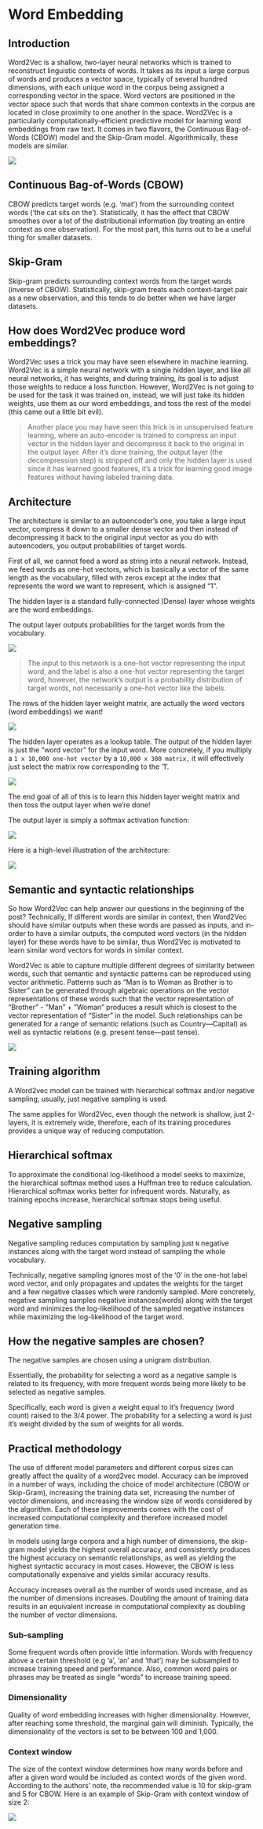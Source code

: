 # Word Embedding

## Introduction

Word2Vec is a shallow, two-layer neural networks which is trained to reconstruct linguistic contexts of words.
It takes as its input a large corpus of words and produces a vector space, typically of several hundred dimensions, with each unique word in the corpus being assigned a corresponding vector in the space.
Word vectors are positioned in the vector space such that words that share common contexts in the corpus are located in close proximity to one another in the space.
Word2Vec is a particularly computationally-efficient predictive model for learning word embeddings from raw text.
It comes in two flavors, the Continuous Bag-of-Words (CBOW) model and the Skip-Gram model.
Algorithmically, these models are similar.

![](./images/50.png)

## Continuous Bag-of-Words (CBOW)

CBOW predicts target words (e.g. ‘mat’) from the surrounding context words (‘the cat sits on the’).
Statistically, it has the effect that CBOW smoothes over a lot of the distributional information (by treating an entire context as one observation). For the most part, this turns out to be a useful thing for smaller datasets.

## Skip-Gram

Skip-gram predicts surrounding context words from the target words (inverse of CBOW).
Statistically, skip-gram treats each context-target pair as a new observation, and this tends to do better when we have larger datasets.

## How does Word2Vec produce word embeddings?

Word2Vec uses a trick you may have seen elsewhere in machine learning.
Word2Vec is a simple neural network with a single hidden layer, and like all neural networks, it has weights, and during training, its goal is to adjust those weights to reduce a loss function. However, Word2Vec is not going to be used for the task it was trained on, instead, we will just take its hidden weights, use them as our word embeddings, and toss the rest of the model (this came out a little bit evil).

>Another place you may have seen this trick is in unsupervised feature learning, where an auto-encoder is trained to compress an input vector in the hidden layer and decompress it back to the original in the output layer. After it’s done training, the output layer (the decompression step) is stripped off and only the hidden layer is used since it has learned good features, it’s a trick for learning good image features without having labeled training data.

## Architecture

The architecture is similar to an autoencoder’s one, you take a large input vector, compress it down to a smaller dense vector and then instead of decompressing it back to the original input vector as you do with autoencoders, you output probabilities of target words.

First of all, we cannot feed a word as string into a neural network.
Instead, we feed words as one-hot vectors, which is basically a vector of the same length as the vocabulary, filled with zeros except at the index that represents the word we want to represent, which is assigned “1”.

The hidden layer is a standard fully-connected (Dense) layer whose weights are the word embeddings.

The output layer outputs probabilities for the target words from the vocabulary.

![](./images/51.png)

>The input to this network is a one-hot vector representing the input word, and the label is also a one-hot vector representing the target word, however, the network’s output is a probability distribution of target words, not necessarily a one-hot vector like the labels.

The rows of the hidden layer weight matrix, are actually the word vectors (word embeddings) we want!

![](./images/52.png)

The hidden layer operates as a lookup table. The output of the hidden layer is just the “word vector” for the input word.
More concretely, if you multiply a `1 x 10,000 one-hot vector` by a `10,000 x 300 matrix,` it will effectively just select the matrix row corresponding to the ‘1’.

![](./images/53.png)

The end goal of all of this is to learn this hidden layer weight matrix and then toss the output layer when we’re done!

The output layer is simply a softmax activation function:

![](./images/54.png)

Here is a high-level illustration of the architecture:

![](./images/55.png)

## Semantic and syntactic relationships

So how Word2Vec can help answer our questions in the beginning of the post?
Technically, If different words are similar in context, then Word2Vec should have similar outputs when these words are passed as inputs, and in-order to have a similar outputs, the computed word vectors (in the hidden layer) for these words have to be similar, thus Word2Vec is motivated to learn similar word vectors for words in similar context.

Word2Vec is able to capture multiple different degrees of similarity between words, such that semantic and syntactic patterns can be reproduced using vector arithmetic. Patterns such as “Man is to Woman as Brother is to Sister” can be generated through algebraic operations on the vector representations of these words such that the vector representation of “Brother” - ”Man” + ”Woman” produces a result which is closest to the vector representation of “Sister” in the model. Such relationships can be generated for a range of semantic relations (such as Country—Capital) as well as syntactic relations (e.g. present tense—past tense).

![](./images/56.png)

## Training algorithm

A Word2vec model can be trained with hierarchical softmax and/or negative sampling, usually, just negative sampling is used.

The same applies for Word2Vec, even though the network is shallow, just 2-layers, it is extremely wide, therefore, each of its training procedures provides a unique way of reducing computation.

## Hierarchical softmax

To approximate the conditional log-likelihood a model seeks to maximize, the hierarchical softmax method uses a Huffman tree to reduce calculation.
Hierarchical softmax works better for infrequent words.
Naturally, as training epochs increase, hierarchical softmax stops being useful.

## Negative sampling

Negative sampling reduces computation by sampling just `N` negative instances along with the target word instead of sampling the whole vocabulary.

Technically, negative sampling ignores most of the ‘0’ in the one-hot label word vector, and only propagates and updates the weights for the target and a few negative classes which were randomly sampled.
More concretely, negative sampling samples negative instances(words) along with the target word and minimizes the log-likelihood of the sampled negative instances while maximizing the log-likelihood of the target word.

## How the negative samples are chosen?

The negative samples are chosen using a unigram distribution.

Essentially, the probability for selecting a word as a negative sample is related to its frequency, with more frequent words being more likely to be selected as negative samples.

Specifically, each word is given a weight equal to it’s frequency (word count) raised to the 3/4 power. The probability for a selecting a word is just it’s weight divided by the sum of weights for all words.

## Practical methodology

The use of different model parameters and different corpus sizes can greatly affect the quality of a word2vec model.
Accuracy can be improved in a number of ways, including the choice of model architecture (CBOW or Skip-Gram), increasing the training data set, increasing the number of vector dimensions, and increasing the window size of words considered by the algorithm. Each of these improvements comes with the cost of increased computational complexity and therefore increased model generation time.

In models using large corpora and a high number of dimensions, the skip-gram model yields the highest overall accuracy, and consistently produces the highest accuracy on semantic relationships, as well as yielding the highest syntactic accuracy in most cases. However, the CBOW is less computationally expensive and yields similar accuracy results.

Accuracy increases overall as the number of words used increase, and as the number of dimensions increases. Doubling the amount of training data results in an equivalent increase in computational complexity as doubling the number of vector dimensions.

### Sub-sampling

Some frequent words often provide little information. Words with frequency above a certain threshold (e.g ‘a’, ‘an’ and ‘that’) may be subsampled to increase training speed and performance. Also, common word pairs or phrases may be treated as single “words” to increase training speed.

### Dimensionality

Quality of word embedding increases with higher dimensionality. However, after reaching some threshold, the marginal gain will diminish. Typically, the dimensionality of the vectors is set to be between 100 and 1,000.

### Context window

The size of the context window determines how many words before and after a given word would be included as context words of the given word. According to the authors’ note, the recommended value is 10 for skip-gram and 5 for CBOW.
Here is an example of Skip-Gram with context window of size 2:

![](./images/57.png)